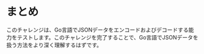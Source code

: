 # まとめ

このチャレンジは、Go言語でJSONデータをエンコードおよびデコードする能力をテストします。このチャレンジを完了することで、Go言語でJSONデータを扱う方法をより深く理解するはずです。
